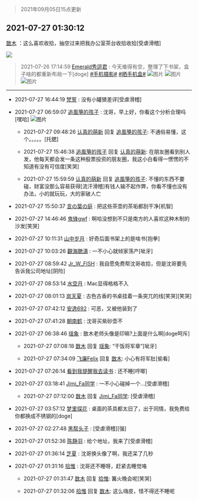> 2021年09月05日15点更新
<link rel="stylesheet" href="https://cdn.jsdelivr.net/gh/taotie6/sampleJSON@main/css/photo_show.css">


 ## 2021-07-27 01:30:12 

 [㪚木](https://www.coolapk.com/feed/28695529?shareKey=N2JjMmVlMmM4NWIxNjEzMTc4MjI~) ：这么喜欢收拾，抽空过来把我办公室茶台收拾收拾[受虐滑稽] 

<div class="album">
<img class="img-item" src="https://image.coolapk.com/feed/2021/0727/01/1081091_e000c648_0610_9552@2780x2086.jpeg" />
</div>

> 2021-07-26 17:14:59 
> [Emerald秀逗君](https://www.coolapk.com/feed/28685302?shareKey=ZWY5YmU4NTlhMTM2NjEzMTc4MjI~) : 今天难得有空，整理了下书架，盒子啥的都重新布局一下[doge] <a class="feed-link-tag" href="/t/手机摄影?type=0">#手机摄影#</a> <a class="feed-link-tag" href="/t/晒手机盒?type=0">#晒手机盒#</a> 
![图片](https://image.coolapk.com/feed/2021/0726/17/3596902_41d807f7_0894_9538@3325x2494.jpeg)
![图片](https://image.coolapk.com/feed/2021/0726/17/3596902_1c14fe88_0894_954@3325x2494.jpeg)
![图片](https://image.coolapk.com/feed/2021/0726/17/3596902_6b6c1102_0894_9542@3325x2494.jpeg)

 ------- 

- 2021-07-27 16:44:19 [梵誓](uid=852089) : 没有小罐猹差评[受虐滑稽] 

- 2021-07-27 06:59:07 [追風箏的孩子](uid=783549) : 沈哥，早上好，你看这个分析合理吗[嘿哈] ![图片](https://image.coolapk.com/feed/2021/0727/06/783549_82c972ad_0340_7202@1080x993.jpeg)

    - 2021-07-27 09:48:26 [认真的萌新](uid=1542914) 回复 [追風箏的孩子](uid=783549): 不通俗易懂，这个。。。。。[托腮] 

    - 2021-07-27 15:46:38 [追風箏的孩子](uid=783549) 回复 [认真的萌新](uid=1542914): 在朋友圈看到别人发，他每天都会发一条这种股票投资的朋友圈，我这小白看得一愣愣的不知道有没有可信度[笑哭] 

    - 2021-07-27 15:59:59 [认真的萌新](uid=1542914) 回复 [追風箏的孩子](uid=783549): 不懂的东西不要碰，财富没那么容易获得[流汗滑稽]有钱人输不起作弊，你看不懂也没有办法，小的就玩玩，大的家破人亡 

- 2021-07-27 15:50:37 [言の葉の庭](uid=649465) : 把这些茶壶的茶垢都刮干净[机智] 

- 2021-07-27 14:46:46 [鬼锋gwf](uid=1973039) : 啊哈没想到不只是南方的人喜欢这种木制的沙发[笑哭] 

- 2021-07-27 10:11:31 [山中岁月](uid=2158518) : 好奇后面书架上的是啥书[抱拳] 

- 2021-07-27 10:03:26 [觀海聴濤](uid=1471947) : 一不小心就倾家荡产[呲牙] 

- 2021-07-27 08:59:42 [Jr_W_FISH](uid=444123) : 我自愿免费帮沈哥收拾，但是沈哥要先告诉我公司地址[阴险] 

- 2021-07-27 08:53:14 [水空月](uid=1850662) : Mac显得格格不入 

- 2021-07-27 08:01:13 [岚天夏](uid=1974131) : 古色古香的书桌挂着一条突兀的线[笑哭][笑哭] 

- 2021-07-27 07:42:12 [安逸692](uid=1171740) : 可恶，又被他装到了 

- 2021-07-27 07:41:28 [朝南鹤](uid=665409) : 沈哥买紫砂壶不 

- 2021-07-27 06:38:46 [瑶象](uid=11467223) : 㪚木老师头像是印嘛?上面是什么啊[doge呵斥] 

    - 2021-07-27 07:08:18 [㪚木](uid=1081091) 回复 [瑶象](uid=11467223): “干饭将军章”[呲牙] 

    - 2021-07-27 07:34:09 [飞廉Felix](uid=900024) 回复 [㪚木](uid=1081091): 小心有将军肚[偷看] 

- 2021-07-27 07:26:14 [看到我提醒我去读书](uid=2577914) : 还不睡[哼唧] 

- 2021-07-27 03:18:41 [Jimi_Fa同学](uid=658442) : 一不小心碰掉一个...[受虐滑稽] 

    - 2021-07-27 07:12:00 [㪚木](uid=1081091) 回复 [Jimi_Fa同学](uid=658442): [受虐滑稽] 

- 2021-07-27 03:57:12 [梦里探花](uid=836750) : 桌面的茶具都太旧了，出于同情，我免费给你都换成不锈钢的[doge] 

- 2021-07-27 02:27:48 [黑帮头子](uid=2838832) : [受虐滑稽][强] 

- 2021-07-27 01:52:36 [陈静羽](uid=2603765) : 给个地址，我来了[受虐滑稽] 

- 2021-07-27 01:36:14 [芝夏](uid=3226904) : 沈哥换头像了啊，我还呆了几秒 

- 2021-07-27 01:31:16 [拾惟](uid=1326360) : 沈哥还不睡呀，赶紧去睡觉咯 

    - 2021-07-27 01:31:47 [㪚木](uid=1081091) 回复 [拾惟](uid=1326360): 篝火晚会呢[笑哭] 

    - 2021-07-27 01:32:06 [拾惟](uid=1326360) 回复 [㪚木](uid=1081091): 这么嗨皮，怪不得还不睡呢 

